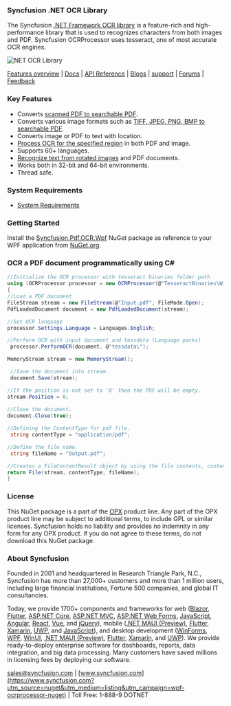 ### Syncfusion .NET OCR Library

The Syncfusion [.NET Framework OCR library](https://help.syncfusion.com/file-formats/pdf/working-with-ocr/dot-net-framework?utm_source=nuget&utm_medium=listing&utm_campaign=wpf-ocrprocessor-nuget) is a feature-rich and high-performance library that is used to recognizes characters from both images and PDF. Syncfusion OCRProcessor uses tesseract, one of most accurate OCR engines.

![NET OCR Library](https://cdn.syncfusion.com/nuget-readme/fileformats/net-pdf-ocr-processing.png)

[Features overview](https://help.syncfusion.com/file-formats/pdf/working-with-ocr/dot-net-framework?utm_source=nuget&utm_medium=listing&utm_campaign=wpf-ocrprocessor-nuget) | [Docs](https://help.syncfusion.com/file-formats/pdf/working-with-ocr?utm_source=nuget&utm_medium=listing&utm_campaign=wpf-ocrprocessor-nuget) | [API Reference](https://help.syncfusion.com/cr/file-formats/Syncfusion.OCRProcessor.html?utm_source=nuget&utm_medium=listing&utm_campaign=wpf-ocrprocessor-nuget) | [Blogs](https://www.syncfusion.com/blogs/?utm_source=nuget&utm_medium=listing&utm_campaign=wpf-ocrprocessor-nuget&s=ocr) | [support](https://support.syncfusion.com/support/tickets/create?utm_source=nuget&utm_medium=listing&utm_campaign=wpf-ocrprocessor-nuget) | [Forums](https://www.syncfusion.com/forums?utm_source=nuget&utm_medium=listing&utm_campaign=wpf-ocrprocessor-nuget) | [Feedback](https://www.syncfusion.com/feedback/wpf?utm_source=nuget&utm_medium=listing&utm_campaign=wpf-ocrprocessor-nuget)

### Key Features

* Converts [scanned PDF to searchable PDF](https://help.syncfusion.com/file-formats/pdf/working-with-ocr/dot-net-framework?utm_source=nuget&utm_medium=listing&utm_campaign=wpf-ocrprocessor-nuget#performing-ocr-for-an-entire-document).
* Converts various image formats such as [TIFF, JPEG, PNG, BMP to searchable PDF](https://help.syncfusion.com/file-formats/pdf/working-with-ocr/dot-net-framework?utm_source=nuget&utm_medium=listing&utm_campaign=wpf-ocrprocessor-nuget#performing-ocr-on-image).
* Converts image or PDF to text with location.
* [Process OCR for the specified region](https://help.syncfusion.com/file-formats/pdf/working-with-ocr/dot-net-framework?utm_source=nuget&utm_medium=listing&utm_campaign=wpf-ocrprocessor-nuget#performing-ocr-for-a-region-of-the-document) in both PDF and image.
* Supports 60+ languages.
* [Recognize text from rotated images](https://help.syncfusion.com/file-formats/pdf/working-with-ocr/dot-net-framework?utm_source=nuget&utm_medium=listing&utm_campaign=wpf-ocrprocessor-nuget#performing-ocr-on-rotated-page-of-pdf-document) and PDF documents.
* Works both in 32-bit and 64-bit environments.
* Thread safe.

### System Requirements

* [System Requirements](https://help.syncfusion.com/file-formats/installation-and-upgrade/system-requirements?utm_source=nuget&utm_medium=listing&utm_campaign=wpf-ocrprocessor-nuget)

### Getting Started

Install the [Syncfusion.Pdf.OCR.Wpf](https://www.nuget.org/packages/Syncfusion.PDF.OCR.Wpf/?utm_source=nuget&utm_medium=listing&utm_campaign=wpf-ocrprocessor-nuget) NuGet package as reference to your WPF application from [NuGet.org](https://www.nuget.org/).

### OCR a PDF document programmatically using C#

```csharp
//Initialize the OCR processor with tesseract binaries folder path
using (OCRProcessor processor = new OCRProcessor(@"TesseractBinaries\Windows"))
{
//Load a PDF document
FileStream stream = new FileStream(@"Input.pdf", FileMode.Open);
PdfLoadedDocument document = new PdfLoadedDocument(stream);

//Set OCR language
processor.Settings.Language = Languages.English;

//Perform OCR with input document and tessdata (Language packs)
 processor.PerformOCR(document, @"tessdata\");

MemoryStream stream = new MemoryStream();

 //Save the document into stream.
 document.Save(stream); 

//If the position is not set to '0' then the PDF will be empty. 
stream.Position = 0;
 
//Close the document. 
document.Close(true); 

//Defining the ContentType for pdf file.
 string contentType = "application/pdf"; 

//Define the file name.
 string fileName = "Output.pdf"; 

//Creates a FileContentResult object by using the file contents, content type, and file name. 
return File(stream, contentType, fileName);
}
```

### License

This NuGet package is a part of the [OPX](https://www.syncfusion.com/products/opx?utm_source=nuget&utm_medium=listing&utm_campaign=wpf-ocrprocessor-nuget) product line. Any part of the OPX product line may be subject to additional terms, to include GPL or similar licenses. Syncfusion holds no liability and provides no indemnity in any form for any OPX product. If you do not agree to these terms, do not download this NuGet package. 

### About Syncfusion

Founded in 2001 and headquartered in Research Triangle Park, N.C., Syncfusion has more than 27,000+ customers and more than 1 million users, including large financial institutions, Fortune 500 companies, and global IT consultancies.
 
Today, we provide 1700+ components and frameworks for web ([Blazor](https://www.syncfusion.com/blazor-components?utm_source=nuget&utm_medium=listing&utm_campaign=wpf-ocrprocessor-nuget), [Flutter](https://www.syncfusion.com/flutter-widgets?utm_source=nuget&utm_medium=listing&utm_campaign=wpf-ocrprocessor-nuget), [ASP.NET Core](https://www.syncfusion.com/aspnet-core-ui-controls?utm_source=nuget&utm_medium=listing&utm_campaign=wpf-ocrprocessor-nuget), [ASP.NET MVC](https://www.syncfusion.com/aspnet-mvc-ui-controls?utm_source=nuget&utm_medium=listing&utm_campaign=wpf-ocrprocessor-nuget), [ASP.NET Web Forms](https://www.syncfusion.com/jquery/aspnet-webforms-ui-controls?utm_source=nuget&utm_medium=listing&utm_campaign=wpf-ocrprocessor-nuget), [JavaScript](https://www.syncfusion.com/javascript-ui-controls?utm_source=nuget&utm_medium=listing&utm_campaign=wpf-ocrprocessor-nuget), [Angular](https://www.syncfusion.com/angular-ui-components?utm_source=nuget&utm_medium=listing&utm_campaign=wpf-ocrprocessor-nuget), [React](https://www.syncfusion.com/react-ui-components?utm_source=nuget&utm_medium=listing&utm_campaign=wpf-ocrprocessor-nuget), [Vue](https://www.syncfusion.com/vue-ui-components?utm_source=nuget&utm_medium=listing&utm_campaign=wpf-ocrprocessor-nuget), and [jQuery](https://www.syncfusion.com/jquery-ui-widgets?utm_source=nuget&utm_medium=listing&utm_campaign=wpf-ocrprocessor-nuget)), mobile ([.NET MAUI (Preview)](https://www.syncfusion.com/maui-controls?utm_source=nuget&utm_medium=listing&utm_campaign=wpf-ocrprocessor-nuget), [Flutter](https://www.syncfusion.com/flutter-widgets?utm_source=nuget&utm_medium=listing&utm_campaign=wpf-ocrprocessor-nuget), [Xamarin](https://www.syncfusion.com/xamarin-ui-controls?utm_source=nuget&utm_medium=listing&utm_campaign=wpf-ocrprocessor-nuget), [UWP](https://www.syncfusion.com/uwp-ui-controls?utm_source=nuget&utm_medium=listing&utm_campaign=wpf-ocrprocessor-nuget), and [JavaScript](https://www.syncfusion.com/javascript-ui-controls?utm_source=nuget&utm_medium=listing&utm_campaign=wpf-ocrprocessor-nuget)), and desktop development ([WinForms](https://www.syncfusion.com/winforms-ui-controls?utm_source=nuget&utm_medium=listing&utm_campaign=wpf-ocrprocessor-nuget), [WPF](https://www.syncfusion.com/wpf-controls?utm_source=nuget&utm_medium=listing&utm_campaign=wpf-ocrprocessor-nuget), [WinUI](https://www.syncfusion.com/winui-controls?utm_source=nuget&utm_medium=listing&utm_campaign=wpf-ocrprocessor-nuget), [.NET MAUI (Preview)](https://www.syncfusion.com/maui-controls?utm_source=nuget&utm_medium=listing&utm_campaign=wpf-ocrprocessor-nuget), [Flutter](https://www.syncfusion.com/flutter-widgets?utm_source=nuget&utm_medium=listing&utm_campaign=wpf-ocrprocessor-nuget), [Xamarin](https://www.syncfusion.com/xamarin-ui-controls?utm_source=nuget&utm_medium=listing&utm_campaign=wpf-ocrprocessor-nuget), and [UWP](https://www.syncfusion.com/uwp-ui-controls?utm_source=nuget&utm_medium=listing&utm_campaign=wpf-ocrprocessor-nuget)). We provide ready-to-deploy enterprise software for dashboards, reports, data integration, and big data processing. Many customers have saved millions in licensing fees by deploying our software.

[sales@syncfusion.com](mailto:sales@syncfusion.com?Subject=Syncfusion%20OCRProcessor%20-%20NuGet) | [www.syncfusion.com](https://www.syncfusion.com?utm_source=nuget&utm_medium=listing&utm_campaign=wpf-ocrprocessor-nuget) | Toll Free: 1-888-9 DOTNET
